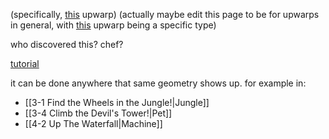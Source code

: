 (specifically, [this](https://youtu.be/IiwgHgq1IGs) upwarp)
(actually maybe edit this page to be for upwarps in general, with [this](https://youtu.be/IiwgHgq1IGs) upwarp being a specific type)

who discovered this? chef?

[tutorial](https://youtu.be/IiwgHgq1IGs)

it can be done anywhere that same geometry shows up. for example in:
- [[3-1 Find the Wheels in the Jungle!|Jungle]]
- [[3-4 Climb the Devil's Tower!|Pet]]
- [[4-2 Up The Waterfall|Machine]]